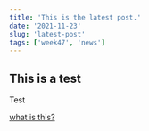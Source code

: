 ```yaml
---
title: 'This is the latest post.'
date: '2021-11-23'
slug: 'latest-post'
tags: ['week47', 'news']
---
```


## This is a test

<span id="test">Test</span>

<a href="/">what is this?</a>

